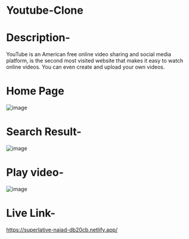 # Youtube-Clone
# Description-
YouTube is an American free online video sharing and social media platform, is the second most visited website that makes it easy to watch online videos. You can even create and upload your own videos.


# Home Page 
![image](https://user-images.githubusercontent.com/105916244/208498600-9a0ce692-e3de-4697-8e67-87fb406917a3.png)

# Search Result-
![image](https://user-images.githubusercontent.com/105916244/208498806-a84aaa10-a717-40b2-916a-30a5037a22c4.png)

# Play video-
 ![image](https://user-images.githubusercontent.com/105916244/208498945-c7ff72c3-8dd4-4865-be0f-c0b2893c9c45.png)

# Live Link-
https://superlative-naiad-db20cb.netlify.app/
